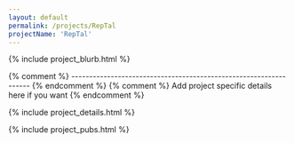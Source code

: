 ```yaml
---
layout: default
permalink: /projects/RepTal
projectName: 'RepTal'
---
```


{% include project_blurb.html %}

{% comment %} ------------------------------------------------------------------ {% endcomment %} 
{% comment %} Add project specific details here if you want {% endcomment %} 

{% include project_details.html %}

{% include project_pubs.html %}
